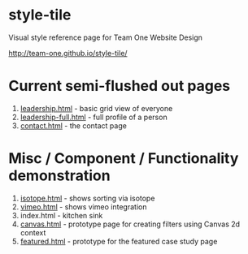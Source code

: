 style-tile
==========

Visual style reference page for Team One Website Design

http://team-one.github.io/style-tile/

Current semi-flushed out pages
=============
1. [leadership.html](http://team-one.github.io/style-tile/leadership.html "Title") - basic grid view of everyone
2. [leadership-full.html](http://team-one.github.io/style-tile/leadership.html) - full profile of a person
3. [contact.html](http://team-one.github.io/style-tile/contact.html) - the contact page

Misc / Component / Functionality demonstration
=============
1. [isotope.html](http://team-one.github.io/style-tile/isotope.html) - shows sorting via isotope
2. [vimeo.html](http://team-one.github.io/style-tile/vimeo.html) - shows vimeo integration
3. index.html - kitchen sink
4. [canvas.html](http://team-one.github.io/style-tile/canvas.html) - prototype page for creating filters using Canvas 2d context
5. [featured.html](http://team-one.github.io/style-tile/featured.html) - prototype for the featured case study page